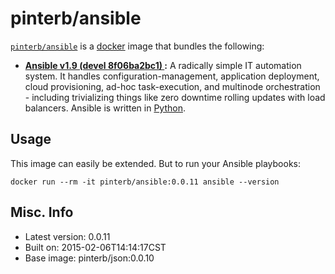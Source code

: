 # pinterb/ansible 

[`pinterb/ansible`](https://index.docker.io/u/pinterb/ansible) is a [docker](https://docker.io) image that bundles the following:  
 
* **[Ansible v1.9 (devel 8f06ba2bc1) ](http://www.ansible.com/home):** A radically simple IT automation system. It handles configuration-management, application deployment, cloud provisioning, ad-hoc task-execution, and multinode orchestration - including trivializing things like zero downtime rolling updates with load balancers. Ansible is written in [Python](https://www.python.org/).    

## Usage 
This image can easily be extended.  But to run your Ansible playbooks:
````
docker run --rm -it pinterb/ansible:0.0.11 ansible --version
````

## Misc. Info 
* Latest version: 0.0.11
* Built on: 2015-02-06T14:14:17CST
* Base image: pinterb/json:0.0.10

